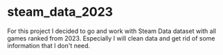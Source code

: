 # steam_data_2023
For this project I decided to go and work with Steam Data dataset with all games ranked from 2023. Especially I will clean data and get rid of some information that I don't need.
